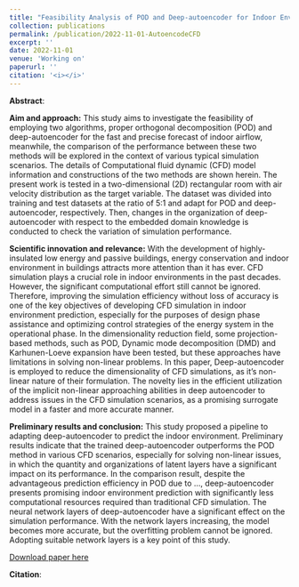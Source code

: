 ```yaml
---
title: "Feasibility Analysis of POD and Deep-autoencoder for Indoor Environment CFD Prediction"
collection: publications
permalink: /publication/2022-11-01-AutoencodeCFD
excerpt: ''
date: 2022-11-01
venue: 'Working on'
paperurl: ''
citation: '<i></i>'
---
```


**Abstract**: 

**Aim and approach:**
This study aims to investigate the feasibility of employing two algorithms, proper orthogonal decomposition (POD) and deep-autoencoder for the fast and precise forecast of indoor airflow, meanwhile, the comparison of the performance between these two methods will be explored in the context of various typical simulation scenarios. The details of Computational fluid dynamic (CFD) model information and constructions of the two methods are shown herein. The present work is tested in a two-dimensional (2D) rectangular room with air velocity distribution as the target variable. The dataset was divided into training and test datasets at the ratio of 5:1 and adapt for POD and deep-autoencoder, respectively. Then, changes in the organization of deep-autoencoder with respect to the embedded domain knowledge is conducted to check the variation of simulation performance. 

**Scientific innovation and relevance:**
With the development of highly-insulated low energy and passive buildings, energy conservation and indoor environment in buildings attracts more attention than it has ever. CFD simulation plays a crucial role in indoor environments in the past decades. However, the significant computational effort still cannot be ignored. Therefore, improving the simulation efficiency without loss of accuracy is one of the key objectives of developing CFD simulation in indoor environment prediction, especially for the purposes of design phase assistance and optimizing control strategies of the energy system in the operational phase. In the dimensionality reduction field, some projection-based methods, such as POD, Dynamic mode decomposition (DMD) and Karhunen-Loeve expansion have been tested, but these approaches have limitations in solving non-linear problems. In this paper, Deep-autoencoder is employed to reduce the dimensionality of CFD simulations, as it’s non-linear nature of their formulation. The novelty lies in the efficient utilization of the implicit non-linear approaching abilities in deep autoencoder to address issues in the CFD simulation scenarios, as a promising surrogate model in a faster and more accurate manner.

**Preliminary results and conclusion:**
This study proposed a pipeline to adapting deep-autoencoder to predict the indoor environment. Preliminary results indicate that the trained deep-autoencoder outperforms the POD method in various CFD scenarios, especially for solving non-linear issues, in which the quantity and organizations of latent layers have a significant impact on its performance. In the comparison result, despite the advantageous prediction efficiency in POD due to …, deep-autoencoder presents promising indoor environment prediction with significantly less computational resources required than traditional CFD simulation. The neural network layers of deep-autoencoder have a significant effect on the simulation performance. With the network layers increasing, the model becomes more accurate, but the overfitting problem cannot be ignored. Adopting suitable network layers is a key point of this study.


[Download paper here]()

**Citation**:<i></i>
